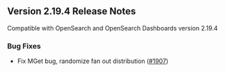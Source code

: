 ## Version 2.19.4 Release Notes

Compatible with OpenSearch and OpenSearch Dashboards version 2.19.4

### Bug Fixes
* Fix MGet bug, randomize fan out distribution ([#1907](https://github.com/opensearch-project/alerting/pull/1907))
